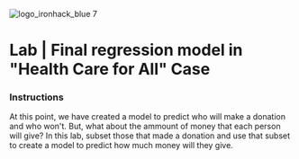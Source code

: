 ![logo_ironhack_blue 7](https://user-images.githubusercontent.com/23629340/40541063-a07a0a8a-601a-11e8-91b5-2f13e4e6b441.png)

# Lab | Final regression model in "Health Care for All" Case

### Instructions

At this point, we have created a model to predict who will make a donation and who won't. But, what about the ammount of money that each person will give?
In this lab, subset those that made a donation and use that subset to create a model to predict how much money will they give.

